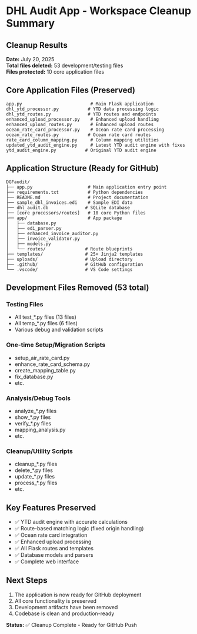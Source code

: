 # DHL Audit App - Workspace Cleanup Summary

## Cleanup Results

**Date:** July 20, 2025  
**Total files deleted:** 53 development/testing files  
**Files protected:** 10 core application files

## Core Application Files (Preserved)
```
app.py                          # Main Flask application
dhl_ytd_processor.py           # YTD data processing logic
dhl_ytd_routes.py              # YTD routes and endpoints
enhanced_upload_processor.py    # Enhanced upload handling
enhanced_upload_routes.py       # Enhanced upload routes
ocean_rate_card_processor.py    # Ocean rate card processing
ocean_rate_routes.py           # Ocean rate card routes
rate_card_column_mapping.py     # Column mapping utilities
updated_ytd_audit_engine.py     # Latest YTD audit engine with fixes
ytd_audit_engine.py           # Original YTD audit engine
```

## Application Structure (Ready for GitHub)
```
DGFaudit/
├── app.py                     # Main application entry point
├── requirements.txt           # Python dependencies
├── README.md                  # Project documentation
├── sample_dhl_invoices.edi    # Sample EDI data
├── dhl_audit.db              # SQLite database
├── [core processors/routes]   # 10 core Python files
├── app/                       # App package
│   ├── database.py
│   ├── edi_parser.py
│   ├── enhanced_invoice_auditor.py
│   ├── invoice_validator.py
│   ├── models.py
│   └── routes/               # Route blueprints
├── templates/                # 25+ Jinja2 templates
├── uploads/                  # Upload directory
├── .github/                  # GitHub configuration
└── .vscode/                  # VS Code settings
```

## Development Files Removed (53 total)
### Testing Files
- All test_*.py files (13 files)
- All temp_*.py files (6 files)
- Various debug and validation scripts

### One-time Setup/Migration Scripts
- setup_air_rate_card.py
- enhance_rate_card_schema.py
- create_mapping_table.py
- fix_database.py
- etc.

### Analysis/Debug Tools
- analyze_*.py files
- show_*.py files
- verify_*.py files
- mapping_analysis.py
- etc.

### Cleanup/Utility Scripts
- cleanup_*.py files
- delete_*.py files
- update_*.py files
- process_*.py files
- etc.

## Key Features Preserved
- ✅ YTD audit engine with accurate calculations
- ✅ Route-based matching logic (fixed origin handling)
- ✅ Ocean rate card integration
- ✅ Enhanced upload processing
- ✅ All Flask routes and templates
- ✅ Database models and parsers
- ✅ Complete web interface

## Next Steps
1. The application is now ready for GitHub deployment
2. All core functionality is preserved
3. Development artifacts have been removed
4. Codebase is clean and production-ready

**Status:** ✅ Cleanup Complete - Ready for GitHub Push
